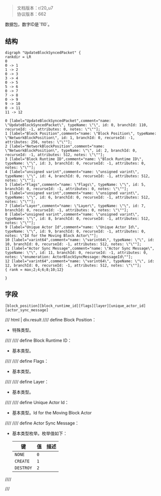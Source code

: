 # <!-- md:samp UpdateBlockSyncedPacket -->

> 文档版本：r/20_u7<br/>协议版本：662

<!-- md:samp UpdateBlockSyncedPacket -->数据包，数字ID是`110`。

## 结构

```viz
digraph "UpdateBlockSyncedPacket" {
rankdir = LR
0
0 -> 1
1 -> 2
0 -> 3
3 -> 4
0 -> 5
5 -> 6
0 -> 7
7 -> 8
0 -> 9
9 -> 10
0 -> 11
11 -> 12

0 [label="UpdateBlockSyncedPacket",comment="name: \"UpdateBlockSyncedPacket\", typeName: \"\", id: 0, branchId: 110, recurseId: -1, attributes: 0, notes: \"\""];
1 [label="Block Position",comment="name: \"Block Position\", typeName: \"NetworkBlockPosition\", id: 1, branchId: 0, recurseId: -1, attributes: 256, notes: \"\""];
2 [label="NetworkBlockPosition",comment="name: \"NetworkBlockPosition\", typeName: \"\", id: 2, branchId: 0, recurseId: -1, attributes: 512, notes: \"\""];
3 [label="Block Runtime ID",comment="name: \"Block Runtime ID\", typeName: \"\", id: 3, branchId: 0, recurseId: -1, attributes: 0, notes: \"\""];
4 [label="unsigned varint",comment="name: \"unsigned varint\", typeName: \"\", id: 4, branchId: 0, recurseId: -1, attributes: 512, notes: \"\""];
5 [label="Flags",comment="name: \"Flags\", typeName: \"\", id: 5, branchId: 0, recurseId: -1, attributes: 0, notes: \"\""];
6 [label="unsigned varint",comment="name: \"unsigned varint\", typeName: \"\", id: 6, branchId: 0, recurseId: -1, attributes: 512, notes: \"\""];
7 [label="Layer",comment="name: \"Layer\", typeName: \"\", id: 7, branchId: 0, recurseId: -1, attributes: 0, notes: \"\""];
8 [label="unsigned varint",comment="name: \"unsigned varint\", typeName: \"\", id: 8, branchId: 0, recurseId: -1, attributes: 512, notes: \"\""];
9 [label="Unique Actor Id",comment="name: \"Unique Actor Id\", typeName: \"\", id: 9, branchId: 0, recurseId: -1, attributes: 0, notes: \"Id for the Moving Block Actor\""];
10 [label="varint64",comment="name: \"varint64\", typeName: \"\", id: 10, branchId: 0, recurseId: -1, attributes: 512, notes: \"\""];
11 [label="Actor Sync Message",comment="name: \"Actor Sync Message\", typeName: \"\", id: 11, branchId: 0, recurseId: -1, attributes: 0, notes: \"enumeration: ActorBlockSyncMessage::MessageId\""];
12 [label="varint64",comment="name: \"varint64\", typeName: \"\", id: 12, branchId: 0, recurseId: -1, attributes: 512, notes: \"\""];
{ rank = max;2;4;6;8;10;12}

}

```

## 字段

```title='UpdateBlockSyncedPacket'
[block_position][block_runtime_id][flags][layer][unique_actor_id][actor_sync_message]
```

/// html | div.result
//// define
Block Position：[<!-- md:samp NetworkBlockPosition -->](../types/networkblockposition.md)

- 特殊类型。


////
//// define
Block Runtime ID：<!-- md:samp unsigned varint -->

- 基本类型。


////
//// define
Flags：<!-- md:samp unsigned varint -->

- 基本类型。


////
//// define
Layer：<!-- md:samp unsigned varint -->

- 基本类型。


////
//// define
Unique Actor Id：<!-- md:samp varint64 -->

- 基本类型。Id for the Moving Block Actor


////
//// define
Actor Sync Message：<!-- md:samp varint64 -->

- 基本类型枚举。枚举值如下：

  |键|值|描述|
  |---|---|---|
  |`NONE`|`0`||
  |`CREATE`|`1`||
  |`DESTROY`|`2`||



////

///

